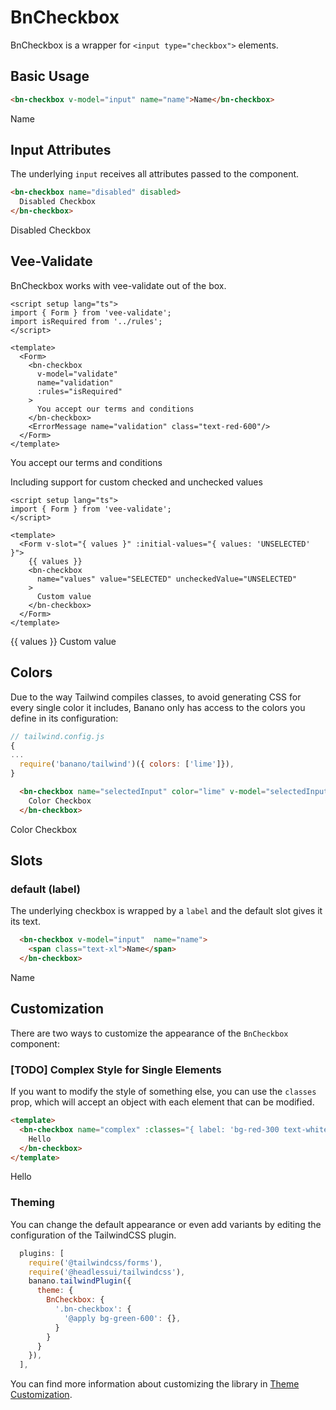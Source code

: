 <script setup lang="ts">
import { ref } from 'vue';
import BnCheckbox from '../../src/components/BnCheckbox/BnCheckbox.vue';
import { Form, ErrorMessage } from 'vee-validate';

const input = ref(false);
const selectedInput = ref(true);
const validate = ref(false);

const letterIcon = 'M20,8L12,13L4,8V6L12,11L20,6M20,4H4C2.89,4 2,4.89 2,6V18A2,2 0 0,0 4,20H20A2,2 0 0,0 22,18V6C22,4.89 21.1,4 20,4Z';

function isRequired(val: string) {
  if (!val) {
    return 'This field is required';
  }

  return true;
}
</script>

# BnCheckbox

BnCheckbox is a wrapper for `<input type="checkbox">` elements.

## Basic Usage
```html
<bn-checkbox v-model="input" name="name">Name</bn-checkbox>
```
<code-preview>
  <bn-checkbox v-model="input"  name="name">Name</bn-checkbox>
</code-preview>

## Input Attributes
The underlying `input` receives all attributes passed to the component.

```html
<bn-checkbox name="disabled" disabled>
  Disabled Checkbox
</bn-checkbox>
```

<code-preview>
  <div class="grid col-span-1 gap-4">
    <bn-checkbox name="disabled" disabled>
    Disabled Checkbox</bn-checkbox>
  </div>
</code-preview>

## Vee-Validate
BnCheckbox works with vee-validate out of the box.

```vue
<script setup lang="ts">
import { Form } from 'vee-validate';
import isRequired from '../rules';
</script>

<template>
  <Form>
    <bn-checkbox
      v-model="validate"
      name="validation"
      :rules="isRequired"
    >
      You accept our terms and conditions
    </bn-checkbox>
    <ErrorMessage name="validation" class="text-red-600"/>
  </Form>
</template>
```

<code-preview>
  <Form>
    <bn-checkbox
      v-model="validate"
      name="validation"
      :rules="isRequired"
    >
      You accept our terms and conditions
    </bn-checkbox>
    <ErrorMessage name="validation" class="text-red-600" />
  </Form>
</code-preview>

Including support for custom checked and unchecked values

```vue
<script setup lang="ts">
import { Form } from 'vee-validate';
</script>

<template>
  <Form v-slot="{ values }" :initial-values="{ values: 'UNSELECTED' }">
    {{ values }}
    <bn-checkbox
      name="values" value="SELECTED" uncheckedValue="UNSELECTED"
    >
      Custom value
    </bn-checkbox>
  </Form>
</template>
```

<code-preview>
  <Form v-slot="{ values }" :initial-values="{ values: 'UNSELECTED' }">
    {{ values }}
    <bn-checkbox
      v-model="validate"
      name="values"
      value="SELECTED"
      uncheckedValue="UNSELECTED"
    >
      Custom value
    </bn-checkbox>
  </Form>
</code-preview>

## Colors

Due to the way Tailwind compiles classes, to avoid generating CSS for every single color it includes, Banano only has access to the colors you define in its configuration:

```javascript
// tailwind.config.js
{
...
  require('banano/tailwind')({ colors: ['lime']}),
}
```

```html
  <bn-checkbox name="selectedInput" color="lime" v-model="selectedInput">
    Color Checkbox
  </bn-checkbox>
```
<code-preview>
  <div class="grid col-span-1 gap-4">
    <bn-checkbox name="selectedInput" color="lime" v-model="selectedInput">
      Color Checkbox
    </bn-checkbox>
  </div>
</code-preview>

## Slots

### default (label)

The underlying checkbox is wrapped by a `label` and the default slot gives it its text.

```html
  <bn-checkbox v-model="input"  name="name">
    <span class="text-xl">Name</span>
  </bn-checkbox>
```
<code-preview>
  <div class="grid col-span-1 gap-4">
    <bn-checkbox v-model="input"  name="name">
      <span class="text-xl text-red-600">N</span>ame
    </bn-checkbox>
  </div>
</code-preview>

## Customization
There are two ways to customize the appearance of the `BnCheckbox` component:

### [TODO] Complex Style for Single Elements

If you want to modify the style of something else, you can use the `classes` prop, which will accept an object with each element that can be modified.

```html
<template>
  <bn-checkbox name="complex" :classes="{ label: 'bg-red-300 text-white' }">
    Hello
  </bn-checkbox>
</template>
```

<code-preview>
  <bn-checkbox name="complex" :classes="{ label: 'bg-red-300 text-white' }">
    Hello
  </bn-checkbox>
</code-preview>

### Theming

You can change the default appearance or even add variants by editing the configuration of the TailwindCSS plugin.

```javascript
  plugins: [
    require('@tailwindcss/forms'),
    require('@headlessui/tailwindcss'),
    banano.tailwindPlugin({
      theme: {
        BnCheckbox: {
          '.bn-checkbox': {
            '@apply bg-green-600': {},
          }
        }
      }
    }),
  ],
```

You can find more information about customizing the library in [Theme Customization](../theme-customization.md).
